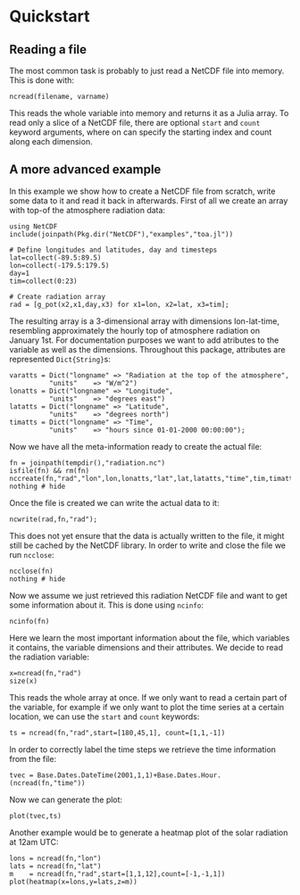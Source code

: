 # Quickstart

## Reading a file

The most common task is probably to just read a NetCDF file into memory. This is done with:

    ncread(filename, varname)

This reads the whole variable into memory and returns it as a Julia array. To read only
a slice of a NetCDF file, there are optional `start` and `count` keyword arguments, where
on can specify the starting index and count along each dimension.

## A more advanced example

In this example we show how to create a NetCDF file from scratch, write some data to it and read it back in afterwards.
First of all we create an array with top-of the atmosphere radiation data:

```@example 1
using NetCDF
include(joinpath(Pkg.dir("NetCDF"),"examples","toa.jl"))

# Define longitudes and latitudes, day and timesteps
lat=collect(-89.5:89.5)
lon=collect(-179.5:179.5)
day=1
tim=collect(0:23)

# Create radiation array
rad = [g_pot(x2,x1,day,x3) for x1=lon, x2=lat, x3=tim];

```

The resulting array is a 3-dimensional array with dimensions lon-lat-time, resembling
approximately the hourly top of atmosphere radiation on January 1st. For documentation
purposes we want to add atributes to the variable as well as the dimensions. Throughout
this package, attributes are represented `Dict{String}`s:

```@example 1
varatts = Dict("longname" => "Radiation at the top of the atmosphere",
          "units"    => "W/m^2")
lonatts = Dict("longname" => "Longitude",
          "units"    => "degrees east")
latatts = Dict("longname" => "Latitude",
          "units"    => "degrees north")
timatts = Dict("longname" => "Time",
          "units"    => "hours since 01-01-2000 00:00:00");
```

Now we have all the meta-information ready to create the actual file:

```@example 1
fn = joinpath(tempdir(),"radiation.nc")
isfile(fn) && rm(fn)
nccreate(fn,"rad","lon",lon,lonatts,"lat",lat,latatts,"time",tim,timatts,atts=varatts);
nothing # hide
```

Once the file is created we can write the actual data to it:

```@example 1
ncwrite(rad,fn,"rad");
```

This does not yet ensure that the data is actually written to the file, it might still be cached
by the NetCDF library. In order to write and close the file we run `ncclose`:

```@example 1
ncclose(fn)
nothing # hide
```

Now we assume we just retrieved this radiation NetCDF file and want to get some information about it.
This is done using `ncinfo`:

```@example 1
ncinfo(fn)
```

Here we learn the most important information about the file, which variables it contains,
the variable dimensions and their attributes. We decide to read the radiation variable:

```@example 1
x=ncread(fn,"rad")
size(x)
```

This reads the whole array at once. If we only want to read a certain part of the variable,
for example if we only want to plot the time series at a certain location, we can use the `start` and `count`
keywords:

```@example 1
ts = ncread(fn,"rad",start=[180,45,1], count=[1,1,-1])
```

In order to correctly label the time steps we retrieve the time information from the file:

```@example 1
tvec = Base.Dates.DateTime(2001,1,1)+Base.Dates.Hour.(ncread(fn,"time"))
```

Now we can generate the plot:

    plot(tvec,ts)


Another example would be to generate a heatmap plot of the solar radiation
at 12am UTC:

    lons = ncread(fn,"lon")
    lats = ncread(fn,"lat")
    m    = ncread(fn,"rad",start=[1,1,12],count=[-1,-1,1])
    plot(heatmap(x=lons,y=lats,z=m))
